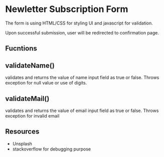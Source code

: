 # Newletter Subscription Form

The form is using HTML/CSS for styling UI and javascript for validation.

Upon successful submission, user will be redirected to confirmation page.

## Fucntions

## **validateName()**

validates and returns the value of name input field as true or false. Throws exception for null value or use of digits.

## **validateMail()**

validates and returns the value of email input field as true or false. Throws exception for invalid email

## Resources

- Unsplash
- stackoverflow for debugging purpose
